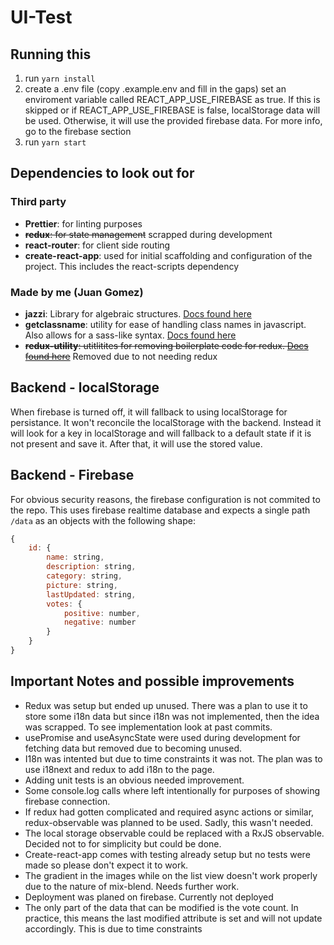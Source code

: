 # UI-Test

## Running this

1. run `yarn install`
2. create a .env file (copy .example.env and fill in the gaps) set an enviroment variable called REACT_APP_USE_FIREBASE as true. If this is skipped or if REACT_APP_USE_FIREBASE is false, localStorage data will be used. Otherwise, it will use the provided firebase data. For more info, go to the firebase section
3. run `yarn start`

## Dependencies to look out for

### Third party

- **Prettier**: for linting purposes
- ~~**redux**: for state management~~ scrapped during development
- **react-router**: for client side routing
- **create-react-app**: used for initial scaffolding and configuration of the project. This includes the react-scripts dependency

### Made by me (Juan Gomez)

- **jazzi**: Library for algebraic structures. [Docs found here](https://github.com/Jkierem/jazzi)
- **getclassname**: utility for ease of handling class names in javascript. Also allows for a sass-like syntax. [Docs found here](https://github.com/Jkierem/getclassname)
- ~~**redux-utility**: utitlitites for removing boilerplate code for redux. [Docs found here](https://github.com/Jkierem/redux-utility)~~ Removed due to not needing redux

## Backend - localStorage

When firebase is turned off, it will fallback to using localStorage for persistance. It won't reconcile the localStorage with the backend. Instead it will look for a key in localStorage and will fallback to a default state if it is not present and save it. After that, it will use the stored value.

## Backend - Firebase

For obvious security reasons, the  firebase configuration is not commited to the repo. This uses firebase realtime database and expects a single path `/data` as an objects with the following shape:

```javascript
{
    id: {
        name: string,
        description: string,
        category: string,
        picture: string,
        lastUpdated: string,
        votes: {
            positive: number,
            negative: number
        }
    }
}
```

## Important Notes and possible improvements

- Redux was setup but ended up unused. There was a plan to use it to store some i18n data but since i18n was not implemented, then the idea was scrapped. To see implementation look at past commits.
- usePromise and useAsyncState were used during development for fetching data but removed due to becoming unused.
- I18n was intented but due to time constraints it was not. The plan was to use i18next and redux to add i18n to the page.
- Adding unit tests is an obvious needed improvement.
- Some console.log calls where left intentionally for purposes of showing firebase connection.
- If redux had gotten complicated and required async actions or similar, redux-observable was planned to be used. Sadly, this wasn't needed.
- The local storage observable could be replaced with a RxJS observable. Decided not to for simplicity but could be done.
- Create-react-app comes with testing already setup but no tests were made so please don't expect it to work.
- The gradient in the images while on the list view doesn't work properly due to the nature of mix-blend. Needs further work.
- Deployment was planed on firebase. Currently not deployed 
- The only part of the data that can be modified is the vote count. In practice, this means the last modified attribute is set and will not update accordingly. This is due to time constraints 
